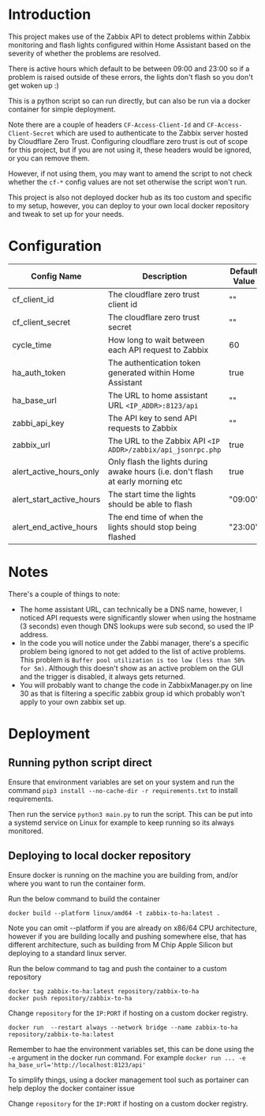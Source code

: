 # Introduction
This project makes use of the Zabbix API to detect problems within Zabbix 
monitoring and flash lights configured within Home Assistant based on the severity
of whether the problems are resolved. 

There is active hours which default to be between 09:00 and 23:00
so if a problem is raised outside of these errors, the lights don't flash
so you don't get woken up :)

This is a python script so can run directly, but can also be run via a docker 
container for simple deployment. 

Note there are a couple of headers `CF-Access-Client-Id` and `CF-Access-Client-Secret`
which are used to authenticate to the Zabbix server hosted by Cloudflare Zero Trust.
Configuring cloudflare zero trust is out of scope for this project, but if 
you are not using it, these headers would be ignored, or you can remove them. 

However, if not using them, you may want to amend the script to not check
whether the `cf-*` config values are not set otherwise the script won't run. 

This project is also not deployed docker hub as its too custom and specific to 
my setup, however, you can deploy to your own local docker repository 
and tweak to set up for your needs. 

# Configuration
| Config Name  | Description                         | Default Value | Required |
|--------------|-------------------------------------|---------------|-------|
| cf_client_id | The cloudflare zero trust client id | ""            | true  | 
| cf_client_secret | The cloudflare zero trust secret | ""            | true |
| cycle_time | How long to wait between each API request to Zabbix | 60            | false |
| ha_auth_token | The authentication token generated within Home Assistant |  true       |
| ha_base_url | The URL to home assistant URL `<IP_ADDR>:8123/api` | ""            | true |
| zabbi_api_key | The API key to send API requests to Zabbix | ""            | true |
| zabbix_url | The URL to the Zabbix API `<IP ADDR>/zabbix/api_jsonrpc.php` |  true      
| alert_active_hours_only | Only flash the lights during awake hours (i.e. don't flash at early morning etc | true          | false
| alert_start_active_hours | The start time the lights should be able to flash | "09:00" | false |
| alert_end_active_hours | The end time of when the lights should stop being flashed | "23:00" | false |

# Notes
There's a couple of things to note:
* The home assistant URL, can technically be a DNS name, however, I noticed API
requests were significantly slower when using the hostname (3 seconds) even though
DNS lookups were sub second, so used the IP address. 
* In the code you will notice under the Zabbi manager, there's a specific problem
being ignored to not get added to the list of active problems. This problem is 
`Buffer pool utilization is too low (less than 50% for 5m)`. Although this doesn't
show as an active problem on the GUI and the trigger is disabled, it always 
gets returned. 
* You will probably want to change the code in ZabbixManager.py on line 30
as that is filtering a specific zabbix group id which probably won't apply
to your own zabbix set up. 

# Deployment
## Running python script direct
Ensure that environment variables are set on your system and run the command
`pip3 install --no-cache-dir -r requirements.txt` to install requirements. 

Then run the service `python3 main.py` to run the script. This can be put into
a systemd service on Linux for example to keep running so its always monitored. 

## Deploying to local docker repository
Ensure docker is running on the machine you are building from, and/or where
you want to run the container form. 

Run the below command to build the container
```shell
docker build --platform linux/amd64 -t zabbix-to-ha:latest .
```
 
Note you can omit --platform if you are already on x86/64 CPU architecture,
however if you are building locally and pushing somewhere else, that has different
architecture, such as building from M Chip Apple Silicon but deploying to a 
standard linux server. 

Run the below command to tag and push the container to a custom repository
```shell
docker tag zabbix-to-ha:latest repository/zabbix-to-ha
docker push repository/zabbix-to-ha
```

Change `repository` for the `IP:PORT` if hosting on a custom docker registry. 

```shell
docker run  --restart always --network bridge --name zabbix-to-ha repository/zabbix-to-ha:latest
```

Remember to hae the environment variables set, this can be done using the `-e`
argument in the docker run command. For example
`docker run ... -e ha_base_url='http://localhost:8123/api'`

To simplify things, using a docker management tool such as portainer
can help deploy the docker container issue

Change `repository` for the `IP:PORT` if hosting on a custom docker registry. 
